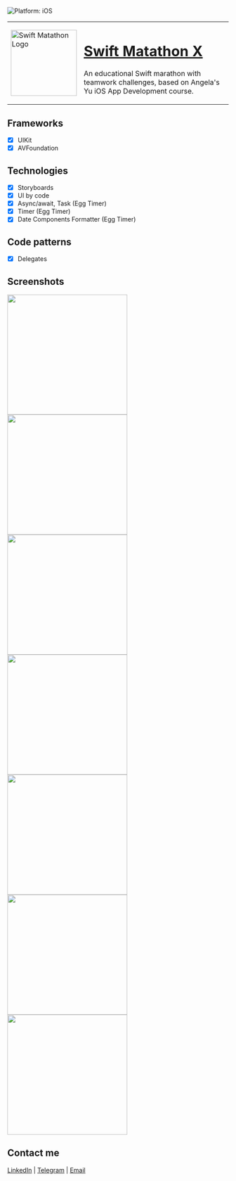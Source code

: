 ![Platform: iOS](https://img.shields.io/badge/Platform-iOS-green.svg)

  <table>
    <tr>
      <td>
        <img src="Media/SMLogo.png" alt="Swift Matathon Logo" width="150">
      </td>
      <td>
        <h1><a href="https://swiftmarathon.devrush.ru">Swift Matathon X</a></h1>
        <p>An educational Swift marathon with teamwork challenges, based on Angela's Yu iOS App Development course.</p>
      </td>
    </tr>
  </table>

## Frameworks
- [x] UIKit
- [x] AVFoundation

## Technologies
- [x] Storyboards
- [x] UI by code
- [x] Async/await, Task (Egg Timer)
- [x] Timer (Egg Timer)
- [x] Date Components Formatter (Egg Timer)

## Code patterns
- [x] Delegates

## Screenshots
<img src="Media/IAmRich.png" width="273"/> <img src="Media/IAmPoor.png" width="273"/> <img src="Media/Dicee.png" width="273"/> <img src="Media/MagicBall.png" width="273"/> <img src="Media/Calculator.png" width="273"/> <img src="Media/Xylophone.png" width="273"/> <img src="Media/EggTimer.png" width="273"/>

## Contact me
[LinkedIn](https://www.linkedin.com/in/bytepixelmelody "https://www.linkedin.com/in/bytepixelmelody") | [Telegram](https://t.me/bytepixelmelody "@bytepixelmelody") | [Email](mailto:bytepixelmelody@gmail.com "bytepixelmelody@gmail.com")